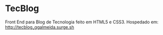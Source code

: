 # TecBlog
Front End para Blog de Tecnologia feito em HTML5 e CSS3. Hospedado em: http://tecblog_ggalmeida.surge.sh
